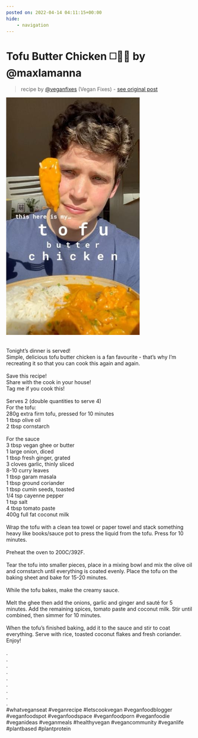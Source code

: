 ```yaml
---
posted on: 2022-04-14 04:11:15+00:00
hide:
    - navigation
---
```


# Tofu Butter Chicken ◻️🧈🐓 by @maxlamanna 

> recipe by [@veganfixes](https://www.instagram.com/veganfixes/) 
(Vegan Fixes) - [see original post](https://instagram.com/p/CcUUtdCJ_vf)

![](../img/veganfixes_14-04-2022_0404.png)

\
Tonight’s dinner is served! \
Simple, delicious tofu butter chicken is a fan favourite - that’s why I’m recreating it so that you can cook this again and again.\
\
Save this recipe!\
Share with the cook in your house!\
Tag me if you cook this!\
\
Serves 2 (double quantities to serve 4)\
For the tofu:\
280g extra firm tofu, pressed for 10 minutes \
1 tbsp olive oil\
2 tbsp cornstarch\
\
For the sauce\
3 tbsp vegan ghee or butter\
1 large onion, diced\
1 tbsp fresh ginger, grated\
3 cloves garlic, thinly sliced\
8-10 curry leaves\
1 tbsp garam masala\
1 tbsp ground coriander\
1 tbsp cumin seeds, toasted\
1/4 tsp cayenne pepper\
1 tsp salt\
4 tbsp  tomato paste\
400g full fat coconut milk\
\
Wrap the tofu with a clean tea towel or paper towel and stack something heavy like books/sauce pot to press the liquid from the tofu. Press for 10 minutes.\
\
Preheat the oven to 200C/392F.\
\
Tear the tofu into smaller pieces, place in a mixing bowl and mix the olive oil and cornstarch until everything is coated evenly. Place the tofu on the baking sheet and bake for 15-20 minutes.\
\
While the tofu bakes, make the creamy sauce.\
\
Melt the ghee then add the onions, garlic and ginger and sauté for 5 minutes. Add the remaining spices, tomato paste and coconut milk. Stir until combined, then simmer for 10 minutes.\
\
When the tofu’s finished baking, add it to the sauce and stir to coat everything. Serve with rice, toasted coconut flakes and fresh coriander. Enjoy!\
\
.\
.\
.\
.\
.\
.\
.\
.\
.\
\#whatveganseat \#veganrecipe \#letscookvegan \#veganfoodblogger \#veganfoodspot \#veganfoodspace \#veganfoodporn \#veganfoodie \#veganideas \#veganmeals \#healthyvegan \#vegancommunity \#veganlife \#plantbased \#plantprotein 